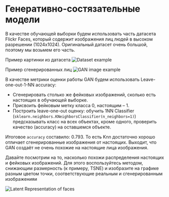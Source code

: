 # Генеративно-состязательные модели

В качестве обучающей выборки будем использовать часть датасета Flickr Faces, который содержит изображения лиц людей в высоком разрешении (1024х1024). Оригинальный датасет очень большой, поэтому мы возьмем его часть. 

Пример картинки из датасета
![Dataset example]()

Пример сгенерированных лиц
![GAN image example]()

В качестве метрики оценки работы GAN будем использовать Leave-one-out-1-NN accuracy:

* Сгенерировать столько же фейковых изображений, сколько есть настоящих в обучающей выборке. 
* Присвоить фейковым метку класса 0, настоящим – 1.
* Построить leave-one-out оценку: обучить 1NN Classifier (`sklearn.neighbors.KNeighborsClassifier(n_neighbors=1)`) предсказывать класс на всех объектах, кроме одного, проверить качество (accuracy) на оставшемся объекте. 

Итоговое `accuracy` составило: 0.793. То есть Knn достаточно хорошо отличает сгенерированные изображения от настоящих. Выходит, что GAN создаёт не очень похожие на настоящие лица изображения. 

Давайте посмотрим на то, насколько похожи распределения настоящих и фейковых изображений. Для этого воспользуйтесь методом, снижающим размерность (к примеру, TSNE) и изобразите на графике разным цветом точки, соответствующие реальным и сгенерированным изображенияи

![Latent Representation of faces]()
